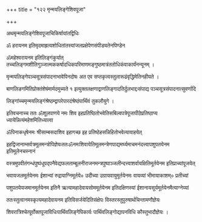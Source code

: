 +++
title = "१२२ मृन्मयलिङ्गेशिवपूजा"

+++

अथमृन्मयलिङ्गेशिवपूजाचिकिर्षायांतद्विधिः

ॐ हरायनम इतिमृदमाह्रत्यशोधितांतस्यांजलप्रक्षेपेणसंपीड्यतेनपिण्डेन

ॐमहेश्वरायनम इतिलिङ्गंकुर्यात् तच्चलिङ्गमशीतिगुञ्जात्मककर्षादधिकपरिमाणमङ्गुष्ठमात्रंततोधिकंवाकार्यंनन्यूनम् ।

मृन्मयलिङ्गेपञ्चसूत्रसंपादनाभावेपिनदोषः अत एव सप्तकृत्वस्तुलारूढंवृद्धिमेतिनहीयते ।

बाणलिङगमितिप्रोक्तंशेषंमार्मदमुच्यते १ इत्युक्तलक्षणाद्वाणलिङ्गादतिर्दुलभाद्दःसंपाद्य पञ्चसूत्रसंपादनात्सुवर्णादि

लिङ्गांच्चमृन्मयलिङ्गंश्रेष्ठम्द्वापरेपारदंश्रेष्ठंपार्थिवं तुकलौयुगे ।

इतिवचनाच्च ततः ॐशूलपाणये नमः शिव इहप्रतिष्ठितोभवेतिसबिल्वपत्रेपूजापीठेप्रतिष्ठाप्य ध्यायेन्नित्यंमहेशमितिध्यात्वा

ॐपिनाकधृषेनमः श्रीसाम्बसदाशिव इहागच्छ इह प्रतिष्ठेहसन्निहितोभवेत्यावाहयेत्

इहद्विजानाम्सर्वत्रमूलमन्त्रोपिज्ञेयःततःॐनमःशिवायेतिमूलमन्त्रेणपाद्यमर्घ्यमाचमनंदत्त्वापशुपतयेनम इतिमूलेनचस्नानं

वस्त्रमुपवीतंगन्धंपुष्पंधूपद्पनैवेद्यफलताम्बूलनीराजनमन्त्रपुष्पाञ्जलीन्दत्त्वाशर्वायक्षितिमूर्तयेनम इतिप्राच्यांपूजयेत्

भवायजलमूर्तयेनमः ईशान्यां रुद्रायाग्निमूर्तये० उदीच्या उग्रायवायुमूर्तयेनमः वायव्यां भीमायाकाशम्० प्रतीच्यां

पशुपतयेयजमानमूर्तयेनम इतिनै ऋत्यामहादेवायसोममूर्तयेनम इतिदक्षिणस्यां ईशानायसूर्यमूर्तयेनमैत्याग्नेय्यां

ततःस्तुत्वानमस्कृत्यमहादेवायनम इतिविसर्जयेदितिसंक्षेपः विस्तरस्तुपुरुषार्थचिन्तामणौज्ञेयः

शिवरात्रिश्चेत्पूर्वोक्तपूजाविधिःपार्थिवलिङ्गेपिकार्यः पार्थिवलिङ्गोद्यापनविधि कौस्तुभादौज्ञेयः ।
